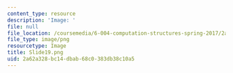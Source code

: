 ```yaml
---
content_type: resource
description: 'Image: '
file: null
file_location: /coursemedia/6-004-computation-structures-spring-2017/2a62a328bc14dbab68c0383db38c10a5_Slide19.png
file_type: image/png
resourcetype: Image
title: Slide19.png
uid: 2a62a328-bc14-dbab-68c0-383db38c10a5
---
```

